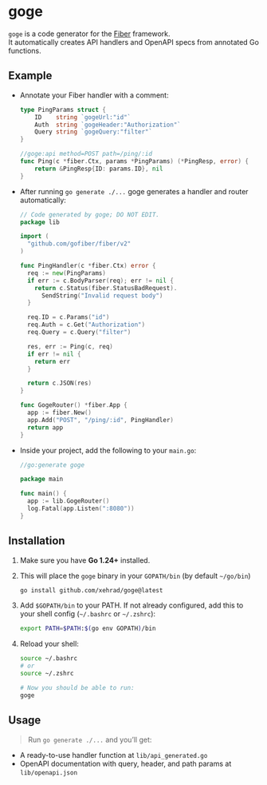 # goge

`goge` is a code generator for the [Fiber](https://github.com/gofiber/fiber) framework.  
It automatically creates API handlers and OpenAPI specs from annotated Go functions.

## Example

- Annotate your Fiber handler with a comment:

  ```go
  type PingParams struct {
      ID    string `gogeUrl:"id"`
      Auth  string `gogeHeader:"Authorization"`
      Query string `gogeQuery:"filter"`
  }

  //goge:api method=POST path=/ping/:id
  func Ping(c *fiber.Ctx, params *PingParams) (*PingResp, error) {
      return &PingResp{ID: params.ID}, nil
  }
  ```


- After running `go generate ./...` goge generates a handler and router automatically:

  ```go
  // Code generated by goge; DO NOT EDIT.
  package lib

  import (
    "github.com/gofiber/fiber/v2"
  )

  func PingHandler(c *fiber.Ctx) error {
    req := new(PingParams)
    if err := c.BodyParser(req); err != nil {
      return c.Status(fiber.StatusBadRequest).
        SendString("Invalid request body")
    }

    req.ID = c.Params("id")
    req.Auth = c.Get("Authorization")
    req.Query = c.Query("filter")

    res, err := Ping(c, req)
    if err != nil {
      return err
    }

    return c.JSON(res)
  }

  func GogeRouter() *fiber.App {
    app := fiber.New()
    app.Add("POST", "/ping/:id", PingHandler)
    return app
  }

  ```


- Inside your project, add the following to your `main.go`:

    ```go
    //go:generate goge

    package main

    func main() {
      app := lib.GogeRouter()
      log.Fatal(app.Listen(":8080"))
    }
    ```

## Installation

1. Make sure you have **Go 1.24+** installed.

1. This will place the `goge` binary in your `GOPATH/bin` (by default `~/go/bin`)

    ```bash
    go install github.com/xehrad/goge@latest
    ````



1. Add `$GOPATH/bin` to your PATH. If not already configured, add this to your shell config (`~/.bashrc` or `~/.zshrc`):

    ```bash
    export PATH=$PATH:$(go env GOPATH)/bin
    ```

1. Reload your shell:

    ```bash
    source ~/.bashrc
    # or
    source ~/.zshrc

    # Now you should be able to run:
    goge
    ```


## Usage

> Run `go generate ./...` and you’ll get: 

  * A ready-to-use handler function at `lib/api_generated.go`
  * OpenAPI documentation with query, header, and path params at `lib/openapi.json`